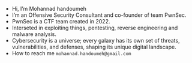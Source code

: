 -  Hi, I’m Mohannad handoumeh
-  I’m an Offensive Security Consultant and co-founder of team PwnSec.
-  PwnSec is a CTF team created in 2022.
-  Interseted in exploiting things, pentesting, reverse engineering and malware analysis.
-  Cybersecurity is a universe; every galaxy has its own set of threats, vulnerabilities, and defenses, shaping its unique digital landscape.
-  How to reach me `mohannad.handoumeh@gmail.com`

<!---
TK757567/TK757567 is a ✨ special ✨ repository because its `README.md` (this file) appears on your GitHub profile.
You can click the Preview link to take a look at your changes.
--->
